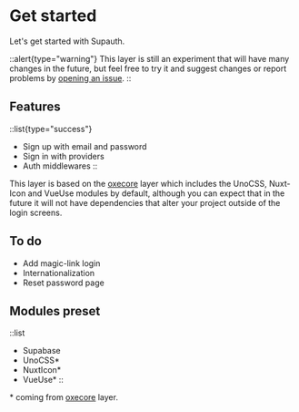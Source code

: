 # Get started

Let's get started with Supauth.

::alert{type="warning"}
This layer is still an experiment that will have many changes in the future, but feel free to try it and suggest changes or report problems by [opening an issue](https://github.com/imlautaro/supauth/issues).
::

## Features

::list{type="success"}
- Sign up with email and password
- Sign in with providers
- Auth middlewares
::

This layer is based on the [oxecore](https://github.com/imlautaro/oxecore) layer which includes the UnoCSS, Nuxt-Icon and VueUse modules by default, although you can expect that in the future it will not have dependencies that alter your project outside of the login screens.

## To do

- Add magic-link login
- Internationalization
- Reset password page

## Modules preset

::list
- Supabase
- UnoCSS\*
- NuxtIcon\*
- VueUse\*
::

\* coming from [oxecore](https://github.com/imlautaro/oxecore) layer.
